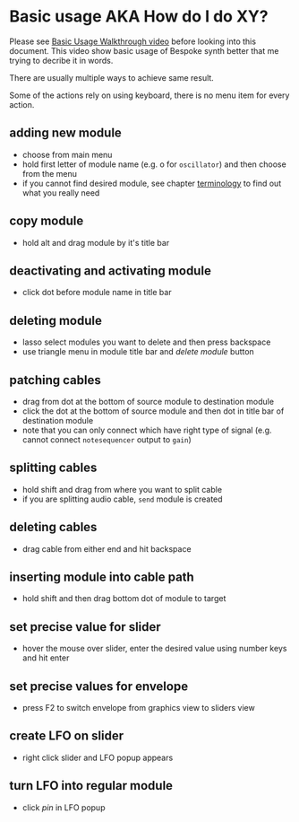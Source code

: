 # Basic usage AKA How do I do XY?

Please see [Basic Usage Walkthrough video](https://www.youtube.com/watch?v=SYBc8X2IxqM) before looking into this document. This video show basic usage of Bespoke synth better that me trying to decribe it in words.

There are usually multiple ways to achieve same result. 

Some of the actions rely on using keyboard, there is no menu item for every action.

## adding new module

- choose from main menu
- hold first letter of module name (e.g. o for `oscillator`) and then choose from the menu
- if you cannot find desired module, see chapter [terminology](terminology.md) to find out what you really need
	
## copy module

- hold alt and drag module by it's title bar

## deactivating and activating module

- click dot before module name in title bar

## deleting module

- lasso select modules you want to delete and then press backspace
- use triangle menu in module title bar and *delete module* button

## patching cables

- drag from dot at the bottom of source module to destination module
- click the dot at the bottom of source module and then dot in title bar of destination module
- note that you can only connect which have right type of signal (e.g. cannot connect `notesequencer` output to `gain`)

## splitting cables

- hold shift and drag from where you want to split cable
- if you are splitting audio cable, `send` module is created

## deleting cables

- drag cable from either end and hit backspace

## inserting module into cable path

- hold shift and then drag bottom dot of module to target

## set precise value for slider

- hover the mouse over slider, enter the desired value using number keys and hit enter

## set precise values for envelope

- press F2 to switch envelope from graphics view to sliders view

## create LFO on slider

- right click slider and LFO popup appears

## turn LFO into regular module

- click *pin* in LFO popup


